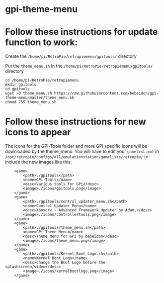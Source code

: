# gpi-theme-menu

# Follow these instructions for update function to work:

Create the `/home/pi/RetroPie/retropiemenu/gpitools/` directory

Put the `theme_menu.sh` in the `/home/pi/RetroPie/retropiemenu/gpitools/` directory
```
cd /home/pi/RetroPie/retropiemenu
mkdir gpitools
cd gpitools
wget -O theme_menu.sh https://raw.githubusercontent.com/bebeidon/gpi-theme-menu/master/theme_menu.sh
chmod 755 theme_menu.sh
```

# Follow these instructions for new icons to appear
The icons for the GPi-Tools folder and more GPi specific icons will be downloaded by the theme_menu.
You will have to edit your `gamelist.xml` in `/opt/retropie/configs/all/emulationstation/gamelists/retropie/` to include the new images like this:
```
    <game>
        <path>./gpitools</path>
        <name>GPi-Tools</name>
        <desc>Various tools for GPi</desc>
        <image>./icons/gpitools.png</image>
    </game>
    <game>
        <path>./gpitools/control_updater_menu.sh</path>
        <name>Control Updater Menu</name>
        <desc>Xboxdrv - Advanced Framework Updater by Adam.</desc>
        <image>./icons/controllertools.png</image>
    </game>
    <game>
        <path>./gpitools/theme_menu.sh</path>
        <name>GPi Theme Menu</name>
        <desc>Theme Menu for GPi by bebeidon</desc>
        <image>./icons/theme_menu.png</image>
    </game>
    <game>
        <path>./gpitools/Kernel_Boot_Logo.sh</path>
        <name>Kernel Boot Logo</name>
        <desc>Change the Boot Logo before the splashscreen/video</desc>
        <image>./icons/kernelbootlogo.png</image>
    </game>
```
